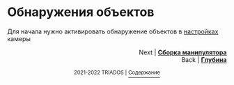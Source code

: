 # Обнаружения объектов

Для начала нужно активировать обнаружение объектов в [настройках](docs/zed_param.md#параметры-с-префиксом-object_detection) камеры

<p align="right">Next | <b><a href="manipulator_manual.md">Сборка манипулятора</a></b>
<br/>
Back | <b><a href="depth.md">Глубина</a></b></p>
<p align="center"><sup>2021-2022 TRIADOS | </sup><a href="../README.md#содержание"><sup>Содержание</sup></a></p>
